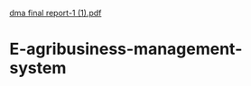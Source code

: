 [dma final report-1 (1).pdf](https://github.com/kukunarapulikitha/E-agribusiness-management-system/files/13996469/dma.final.report-1.1.pdf)
# E-agribusiness-management-system
